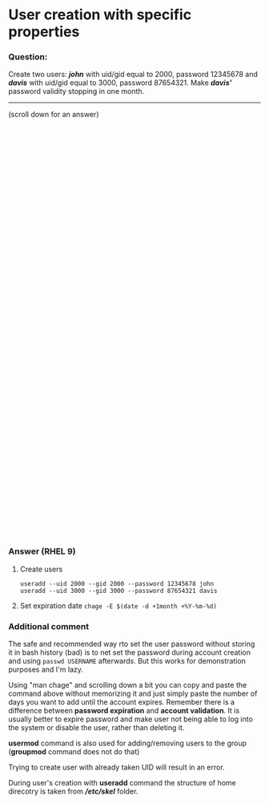 # User creation with specific properties

### Question:
Create two users: ***john*** with uid/gid equal to 2000, password 12345678 and ***davis*** with uid/gid equal to 3000, password 87654321. 
Make ***davis'*** password validity stopping in one month.

***
(scroll down for an answer)

<br/><br/><br/><br/><br/><br/><br/><br/><br/><br/><br/><br/><br/><br/><br/><br/><br/><br/><br/><br/><br/><br/><br/><br/>
<br/><br/><br/><br/><br/><br/><br/><br/><br/><br/><br/><br/><br/><br/><br/><br/><br/><br/><br/><br/><br/><br/><br/><br/>

### Answer (RHEL 9)

1. Create users
    ```
    useradd --uid 2000 --gid 2000 --password 12345678 john
    useradd --uid 3000 --gid 3000 --password 87654321 davis
    ```
2. Set expiration date `chage -E $(date -d +1month +%Y-%m-%d)`

### Additional comment
The safe and recommended way rto set the user password without storing it in bash history (bad) is to net set the password during account creation and using `passwd USERNAME` afterwards. But this works for demonstration purposes and I'm lazy.

Using "man chage" and scrolling down a bit you can copy and paste the command above without memorizing it and just simply paste the number of days you want to add until the account expires.
Remember there is a difference between **password expiration** and **account validation**. It is usually better to expire password and 
make user not being able to log into the system or disable the user, rather than deleting it.

**usermod** command is also used for adding/removing users to the group (**groupmod** command does not do that)

Trying to create user with already taken UID will result in an error.
 
During user's creation with **useradd** command the structure of home direcotry is taken from ***/etc/skel*** folder. 
